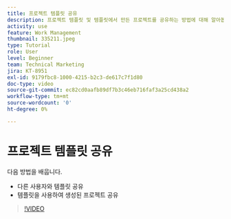 ```yaml
---
title: 프로젝트 템플릿 공유
description: 프로젝트 템플릿 및 템플릿에서 만든 프로젝트를 공유하는 방법에 대해 알아봅니다.
activity: use
feature: Work Management
thumbnail: 335211.jpeg
type: Tutorial
role: User
level: Beginner
team: Technical Marketing
jira: KT-8951
exl-id: 9179fbc8-1000-4215-b2c3-de617c7f1d80
doc-type: video
source-git-commit: ec82cd0aafb89df7b3c46eb716faf3a25cd438a2
workflow-type: tm+mt
source-wordcount: '0'
ht-degree: 0%

---
```


# 프로젝트 템플릿 공유

다음 방법을 배웁니다.

* 다른 사용자와 템플릿 공유
* 템플릿을 사용하여 생성된 프로젝트 공유

>[!VIDEO](https://video.tv.adobe.com/v/335211/?quality=12&learn=on)
